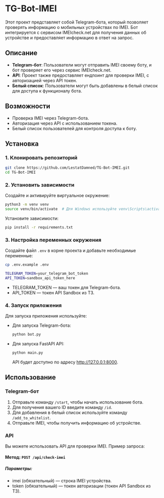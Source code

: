 # TG-Bot-IMEI

Этот проект представляет собой Telegram-бота, который позволяет проверять информацию о мобильных устройствах по IMEI.
Бот интегрируется с сервисом IMEIcheck.net для получения данных об устройстве и предоставляет информацию
в ответ на запрос.

## Описание

- **Telegram-бот**: Пользователи могут отправить IMEI своему боту, и бот проверяет его через сервис IMEIcheck.net.
- **API**: Проект также предоставляет ендпоинт для проверки IMEI, с авторизацией через API токен.
- **Белый список**: Пользователи могут быть добавлены в белый список для доступа к функционалу бота.

## Возможности

- Проверка IMEI через Telegram-бота.
- Авторизация через API с использованием токена.
- Белый список пользователей для контроля доступа к боту.

## Установка

### 1. Клонировать репозиторий

```bash
git clone https://github.com/LestatDamned/TG-Bot-IMEI.git
cd TG-Bot-IMEI
```
### 2. Установить зависимости

Создайте и активируйте виртуальное окружение:
```bash
python3 -m venv venv
source venv/bin/activate  # Для Windows используйте venv\Scripts\activate
```
Установите зависимости:
```bash
pip install -r requirements.txt
```
### 3. Настройка переменных окружения

Создайте файл `.env` в корне проекта и добавьте необходимые переменные:

```bash
cp .env.example .env
```

```bash
TELEGRAM_TOKEN=your_telegram_bot_token
API_TOKEN=sandbox_api_token_here
```

- TELEGRAM_TOKEN — ваш токен для Telegram-бота.
- API_TOKEN — токен API Sandbox из ТЗ.

### 4. Запуск приложения

Для запуска приложения используйте:

- Для запуска Telegram-бота:
    ```bash
    python bot.py
    ```

- Для запуска FastAPI API:

    ```bash
    python main.py
    ```
    API будет доступно по адресу http://127.0.0.1:8000.

## Использование
### Telegram-бот

1. Отправьте команду `/start`, чтобы начать использование бота.
2. Для получения вашего ID введите команду `/id`.
3. Для добавления в белый список используйте команду `/add_to_whitelist`.
4. Отправьте IMEI, чтобы получить информацию об устройстве.

### API

Вы можете использовать API для проверки IMEI. Пример запроса:
#### Метод: `POST /api/check-imei`

##### Параметры:

- imei (обязательный) — строка IMEI устройства.
- token (обязательный) — токен авторизации (токен API Sandbox из ТЗ).

